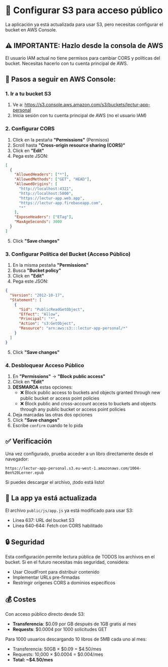 # 🔧 Configurar S3 para acceso público

La aplicación ya está actualizada para usar S3, pero necesitas configurar el bucket en AWS Console.

## ⚠️ IMPORTANTE: Hazlo desde la consola de AWS

El usuario IAM actual no tiene permisos para cambiar CORS y políticas del bucket. Necesitas hacerlo con tu cuenta principal de AWS.

## 📝 Pasos a seguir en AWS Console:

### 1. Ir a tu bucket S3
1. Ve a: https://s3.console.aws.amazon.com/s3/buckets/lectur-app-personal
2. Inicia sesión con tu cuenta principal de AWS (no el usuario IAM)

### 2. Configurar CORS
1. Click en la pestaña **"Permissions"** (Permisos)
2. Scroll hasta **"Cross-origin resource sharing (CORS)"**
3. Click en **"Edit"**
4. Pega este JSON:

```json
[
  {
    "AllowedHeaders": ["*"],
    "AllowedMethods": ["GET", "HEAD"],
    "AllowedOrigins": [
      "http://localhost:4321",
      "http://localhost:5000",
      "https://lectur-app.web.app",
      "https://lectur-app.firebaseapp.com",
      "*"
    ],
    "ExposeHeaders": ["ETag"],
    "MaxAgeSeconds": 3000
  }
]
```

5. Click **"Save changes"**

### 3. Configurar Política del Bucket (Acceso Público)
1. En la misma pestaña **"Permissions"**
2. Busca **"Bucket policy"**
3. Click en **"Edit"**
4. Pega este JSON:

```json
{
  "Version": "2012-10-17",
  "Statement": [
    {
      "Sid": "PublicReadGetObject",
      "Effect": "Allow",
      "Principal": "*",
      "Action": "s3:GetObject",
      "Resource": "arn:aws:s3:::lectur-app-personal/*"
    }
  ]
}
```

5. Click **"Save changes"**

### 4. Desbloquear Acceso Público
1. En **"Permissions"** → **"Block public access"**
2. Click en **"Edit"**
3. **DESMARCA** estas opciones:
   - ❌ Block public access to buckets and objects granted through new public bucket or access point policies
   - ❌ Block public and cross-account access to buckets and objects through any public bucket or access point policies
4. Deja marcadas las otras dos opciones
5. Click **"Save changes"**
6. Escribe `confirm` cuando te lo pida

## ✅ Verificación

Una vez configurado, prueba acceder a un libro directamente desde el navegador:

```
https://lectur-app-personal.s3.eu-west-1.amazonaws.com/1004-Ben%20Lerner.epub
```

Si puedes descargar el archivo, ¡todo está listo!

## 🚀 La app ya está actualizada

El archivo `public/js/app.js` ya está modificado para usar S3:
- Línea 637: URL del bucket S3
- Línea 640-644: Fetch con CORS habilitado

## 🔒 Seguridad

Esta configuración permite lectura pública de TODOS los archivos en el bucket. Si en el futuro necesitas más seguridad, considera:
- Usar CloudFront para distribuir contenido
- Implementar URLs pre-firmadas
- Restringir orígenes CORS a dominios específicos

## 💰 Costes

Con acceso público directo desde S3:
- **Transferencia**: $0.09 por GB después de 1GB gratis al mes
- **Requests**: $0.0004 por 1000 solicitudes GET

Para 1000 usuarios descargando 10 libros de 5MB cada uno al mes:
- Transferencia: 50GB × $0.09 = $4.50/mes
- Requests: 10,000 × $0.0004 = $0.004/mes
- **Total: ~$4.50/mes**